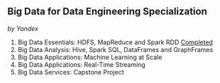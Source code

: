 
## Big Data for Data Engineering Specialization
_by Yandex_

1. Big Data Essentials: HDFS, MapReduce and Spark RDD [Completed](https://www.coursera.org/account/accomplishments/certificate/G25TQPPNXGW5)
2. Big Data Analysis: Hive, Spark SQL, DataFrames and GraphFrames
3. Big Data Applications: Machine Learning at Scale
4. Big Data Applications: Real-Time Streaming
5. Big Data Services: Capstone Project
